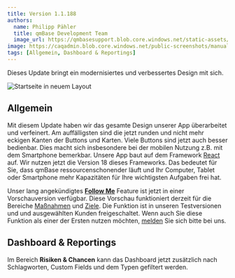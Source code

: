 ```yaml
---
title: Version 1.1.188
authors:
  name: Philipp Pähler
  title: qmBase Development Team
  image_url: https://qmbasesupport.blob.core.windows.net/static-assets/img/persons/paehler_round.png
image: https://caqadmin.blob.core.windows.net/public-screenshots/manual-screenshots/Screenshot2023-04-12Privatetask.png
tags: [Allgemein, Dashboard & Reportings]
---
```


Dieses Update bringt ein modernisiertes und verbessertes Design mit sich.

![Startseite in neuem Layout](https://caqadmin.blob.core.windows.net/public-screenshots/manual-screenshots/Screenshot2023-04-24BS5-Startpage.png)

<!--truncate-->

## Allgemein

Mit diesem Update haben wir das gesamte Design unserer App überarbeitet und verfeinert. Am auffälligsten sind die jetzt runden und nicht mehr eckigen Kanten der Buttons und Karten.
Viele Buttons sind jetzt auch besser bedienbar. Dies macht sich insbesondere bei der mobilen Nutzung z.B. mit dem Smartphone bemerkbar.
Unsere App baut auf dem Framework [React](https://reactjs.org) auf. Wir nutzen jetzt die Version 18 dieses Frameworks.
Das bedeutet für Sie, dass qmBase ressourcenschonender läuft und Ihr Computer, Tablet oder Smartphone mehr Kapazitäten für Ihre wichtigsten Aufgaben frei hat.

Unser lang angekündigtes **[Follow Me](/roadmap/2022/02/08/roadmap-2022-q1#bessere-benachrichtigungen-und-follow-me-)** Feature ist jetzt in einer Vorschauversion verfügbar.
Diese Vorschau funktioniert derzeit für die Bereiche [Maßnahmen](/docs/apps/projects-and-tasks#benachrichtigungen) und [Ziele](/docs/apps/goal-management#benachrichtigungen).
Die Funktion ist in unseren Testversionen und und ausgewählten Kunden freigeschaltet.
Wenn auch Sie diese Funktion als einer der Ersten nutzen möchten, [melden](mailto:info@qmbase.com) Sie sich bitte bei uns.

## Dashboard & Reportings

Im Bereich **Risiken & Chancen** kann das Dashboard jetzt zusätzlich nach Schlagworten, Custom Fields und dem Typen gefiltert werden.
